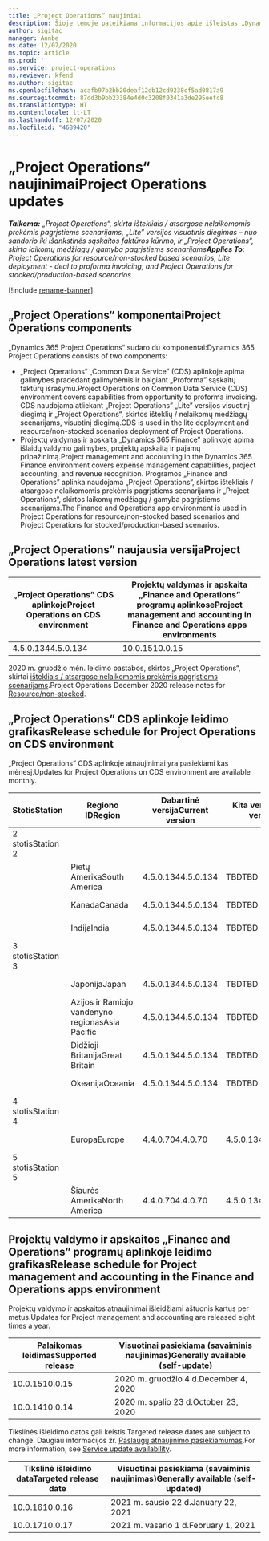 ```yaml
---
title: „Project Operations“ naujiniai
description: Šioje temoje pateikiama informacijos apie išleistas „Dynamics 365 Project Operations“ versijas.
author: sigitac
manager: Annbe
ms.date: 12/07/2020
ms.topic: article
ms.prod: ''
ms.service: project-operations
ms.reviewer: kfend
ms.author: sigitac
ms.openlocfilehash: acafb97b2bb20deaf12db12cd9238cf5ad0817a9
ms.sourcegitcommit: 87dd3b9bb23384e4d0c3208f0341a3de295eefc8
ms.translationtype: HT
ms.contentlocale: lt-LT
ms.lasthandoff: 12/07/2020
ms.locfileid: "4689420"
---
```

# <a name="project-operations-updates"></a><span data-ttu-id="667a6-103">„Project Operations“ naujinimai</span><span class="sxs-lookup"><span data-stu-id="667a6-103">Project Operations updates</span></span>

<span data-ttu-id="667a6-104">_**Taikoma:** „Project Operations“, skirta ištekliais / atsargose nelaikomomis prekėmis pagrįstiems scenarijams, „Lite” versijos visuotinis diegimas – nuo sandorio iki išankstinės sąskaitos faktūros kūrimo, ir „Project Operations“, skirta laikomų medžiagų / gamyba pagrįstiems scenarijams_</span><span class="sxs-lookup"><span data-stu-id="667a6-104">_**Applies To:** Project Operations for resource/non-stocked based scenarios, Lite deployment - deal to proforma invoicing, and Project Operations for stocked/production-based scenarios_</span></span>

[!include [rename-banner](~/includes/cc-data-platform-banner.md)]

## <a name="project-operations-components"></a><span data-ttu-id="667a6-105">„Project Operations“ komponentai</span><span class="sxs-lookup"><span data-stu-id="667a6-105">Project Operations components</span></span>

<span data-ttu-id="667a6-106">„Dynamics 365 Project Operations“ sudaro du komponentai:</span><span class="sxs-lookup"><span data-stu-id="667a6-106">Dynamics 365 Project Operations consists of two components:</span></span>

- <span data-ttu-id="667a6-107">„Project Operations“ „Common Data Service” (CDS) aplinkoje apima galimybes pradedant galimybėmis ir baigiant „Proforma” sąskaitų faktūrų išrašymu.</span><span class="sxs-lookup"><span data-stu-id="667a6-107">Project Operations on Common Data Service (CDS) environment covers capabilities from opportunity to proforma invoicing.</span></span> <span data-ttu-id="667a6-108">CDS naudojama atliekant „Project Operations” „Lite” versijos visuotinį diegimą ir „Project Operations“, skirtos išteklių / nelaikomų medžiagų scenarijams, visuotinį diegimą.</span><span class="sxs-lookup"><span data-stu-id="667a6-108">CDS is used in the lite deployment and resource/non-stocked scenarios deployment of Project Operations.</span></span>
- <span data-ttu-id="667a6-109">Projektų valdymas ir apskaita „Dynamics 365 Finance” aplinkoje apima išlaidų valdymo galimybes, projektų apskaitą ir pajamų pripažinimą.</span><span class="sxs-lookup"><span data-stu-id="667a6-109">Project management and accounting in the Dynamics 365 Finance environment covers expense management capabilities, project accounting, and revenue recognition.</span></span> <span data-ttu-id="667a6-110">Programos „Finance and Operations” aplinka naudojama „Project Operations“, skirtos ištekliais / atsargose nelaikomomis prekėmis pagrįstiems scenarijams ir „Project Operations“, skirtos laikomų medžiagų / gamyba pagrįstiems scenarijams.</span><span class="sxs-lookup"><span data-stu-id="667a6-110">The Finance and Operations app environment is used in Project Operations for resource/non-stocked based scenarios and Project Operations for stocked/production-based scenarios.</span></span>

## <a name="project-operations-latest-version"></a><span data-ttu-id="667a6-111">„Project Operations” naujausia versija</span><span class="sxs-lookup"><span data-stu-id="667a6-111">Project Operations latest version</span></span>

| <span data-ttu-id="667a6-112">„Project Operations” CDS aplinkoje</span><span class="sxs-lookup"><span data-stu-id="667a6-112">Project Operations on CDS environment</span></span> | <span data-ttu-id="667a6-113">Projektų valdymas ir apskaita „Finance and Operations” programų aplinkose</span><span class="sxs-lookup"><span data-stu-id="667a6-113">Project management and accounting in Finance and Operations apps environments</span></span> |
| --- | --- |
| <span data-ttu-id="667a6-114">4.5.0.134</span><span class="sxs-lookup"><span data-stu-id="667a6-114">4.5.0.134</span></span> | <span data-ttu-id="667a6-115">10.0.15</span><span class="sxs-lookup"><span data-stu-id="667a6-115">10.0.15</span></span> |

<span data-ttu-id="667a6-116">2020 m. gruodžio mėn. leidimo pastabos, skirtos „Project Operations“, skirtai [ištekliais / atsargose nelaikomomis prekėmis pagrįstiems scenarijams](whats-new-dec-2020-resource-based.md).</span><span class="sxs-lookup"><span data-stu-id="667a6-116">Project Operations December 2020 release notes for [Resource/non-stocked](whats-new-dec-2020-resource-based.md).</span></span>

## <a name="release-schedule-for-project-operations-on-cds-environment"></a><span data-ttu-id="667a6-117">„Project Operations” CDS aplinkoje leidimo grafikas</span><span class="sxs-lookup"><span data-stu-id="667a6-117">Release schedule for Project Operations on CDS environment</span></span>

<span data-ttu-id="667a6-118">„Project Operations” CDS aplinkoje atnaujinimai yra pasiekiami kas mėnesį.</span><span class="sxs-lookup"><span data-stu-id="667a6-118">Updates for Project Operations on CDS environment are available monthly.</span></span> 

| <span data-ttu-id="667a6-119">Stotis</span><span class="sxs-lookup"><span data-stu-id="667a6-119">Station</span></span>   | <span data-ttu-id="667a6-120">Regiono ID</span><span class="sxs-lookup"><span data-stu-id="667a6-120">Region</span></span>        | <span data-ttu-id="667a6-121">Dabartinė versija</span><span class="sxs-lookup"><span data-stu-id="667a6-121">Current version</span></span> | <span data-ttu-id="667a6-122">Kita versija</span><span class="sxs-lookup"><span data-stu-id="667a6-122">Next version</span></span> | <span data-ttu-id="667a6-123">Visuotinai pasiekiama</span><span class="sxs-lookup"><span data-stu-id="667a6-123">Generally available</span></span> |
|-----------|---------------|-----------------|--------------|---------------------|
| <span data-ttu-id="667a6-124">2 stotis</span><span class="sxs-lookup"><span data-stu-id="667a6-124">Station 2</span></span> |   &nbsp;      |    &nbsp;       | &nbsp;       |      &nbsp;         |
|   &nbsp;  | <span data-ttu-id="667a6-125">Pietų Amerika</span><span class="sxs-lookup"><span data-stu-id="667a6-125">South America</span></span> |  <span data-ttu-id="667a6-126">4.5.0.134</span><span class="sxs-lookup"><span data-stu-id="667a6-126">4.5.0.134</span></span>       | <span data-ttu-id="667a6-127">TBD</span><span class="sxs-lookup"><span data-stu-id="667a6-127">TBD</span></span>     | <span data-ttu-id="667a6-128">2021 m. sausio 8 d.</span><span class="sxs-lookup"><span data-stu-id="667a6-128">08-Jan-21</span></span>           |
|    &nbsp; | <span data-ttu-id="667a6-129">Kanada</span><span class="sxs-lookup"><span data-stu-id="667a6-129">Canada</span></span>        |  <span data-ttu-id="667a6-130">4.5.0.134</span><span class="sxs-lookup"><span data-stu-id="667a6-130">4.5.0.134</span></span>       | <span data-ttu-id="667a6-131">TBD</span><span class="sxs-lookup"><span data-stu-id="667a6-131">TBD</span></span>     | <span data-ttu-id="667a6-132">2021 m. sausio 8 d.</span><span class="sxs-lookup"><span data-stu-id="667a6-132">08-Jan-21</span></span>          |
|   &nbsp;  | <span data-ttu-id="667a6-133">Indija</span><span class="sxs-lookup"><span data-stu-id="667a6-133">India</span></span>         |  <span data-ttu-id="667a6-134">4.5.0.134</span><span class="sxs-lookup"><span data-stu-id="667a6-134">4.5.0.134</span></span>       | <span data-ttu-id="667a6-135">TBD</span><span class="sxs-lookup"><span data-stu-id="667a6-135">TBD</span></span>     | <span data-ttu-id="667a6-136">2021 m. sausio 8 d.</span><span class="sxs-lookup"><span data-stu-id="667a6-136">08-Jan-21</span></span>           |
| <span data-ttu-id="667a6-137">3 stotis</span><span class="sxs-lookup"><span data-stu-id="667a6-137">Station 3</span></span>  |      &nbsp;   |     &nbsp;      |     &nbsp;   |      &nbsp;         |
|   &nbsp;  | <span data-ttu-id="667a6-138">Japonija</span><span class="sxs-lookup"><span data-stu-id="667a6-138">Japan</span></span>         |  <span data-ttu-id="667a6-139">4.5.0.134</span><span class="sxs-lookup"><span data-stu-id="667a6-139">4.5.0.134</span></span>       | <span data-ttu-id="667a6-140">TBD</span><span class="sxs-lookup"><span data-stu-id="667a6-140">TBD</span></span>     | <span data-ttu-id="667a6-141">2021 m. sausio 15 d.</span><span class="sxs-lookup"><span data-stu-id="667a6-141">15-Jan-21</span></span>           |
|   &nbsp;  | <span data-ttu-id="667a6-142">Azijos ir Ramiojo vandenyno regionas</span><span class="sxs-lookup"><span data-stu-id="667a6-142">Asia Pacific</span></span>  |  <span data-ttu-id="667a6-143">4.5.0.134</span><span class="sxs-lookup"><span data-stu-id="667a6-143">4.5.0.134</span></span>       | <span data-ttu-id="667a6-144">TBD</span><span class="sxs-lookup"><span data-stu-id="667a6-144">TBD</span></span>     | <span data-ttu-id="667a6-145">2021 m. sausio 15 d.</span><span class="sxs-lookup"><span data-stu-id="667a6-145">15-Jan-21</span></span>           |
|   &nbsp;  | <span data-ttu-id="667a6-146">Didžioji Britanija</span><span class="sxs-lookup"><span data-stu-id="667a6-146">Great Britain</span></span> |  <span data-ttu-id="667a6-147">4.5.0.134</span><span class="sxs-lookup"><span data-stu-id="667a6-147">4.5.0.134</span></span>       | <span data-ttu-id="667a6-148">TBD</span><span class="sxs-lookup"><span data-stu-id="667a6-148">TBD</span></span>     | <span data-ttu-id="667a6-149">2021 m. sausio 15 d.</span><span class="sxs-lookup"><span data-stu-id="667a6-149">15-Jan-21</span></span>           |
|   &nbsp;  | <span data-ttu-id="667a6-150">Okeanija</span><span class="sxs-lookup"><span data-stu-id="667a6-150">Oceania</span></span>       |  <span data-ttu-id="667a6-151">4.5.0.134</span><span class="sxs-lookup"><span data-stu-id="667a6-151">4.5.0.134</span></span>       | <span data-ttu-id="667a6-152">TBD</span><span class="sxs-lookup"><span data-stu-id="667a6-152">TBD</span></span>     | <span data-ttu-id="667a6-153">2021 m. sausio 15 d.</span><span class="sxs-lookup"><span data-stu-id="667a6-153">15-Jan-21</span></span>           |
| <span data-ttu-id="667a6-154">4 stotis</span><span class="sxs-lookup"><span data-stu-id="667a6-154">Station 4</span></span> |     &nbsp;    |     &nbsp;      |     &nbsp;   |      &nbsp;         |
|   &nbsp;  | <span data-ttu-id="667a6-155">Europa</span><span class="sxs-lookup"><span data-stu-id="667a6-155">Europe</span></span>        |  <span data-ttu-id="667a6-156">4.4.0.70</span><span class="sxs-lookup"><span data-stu-id="667a6-156">4.4.0.70</span></span>       | <span data-ttu-id="667a6-157">4.5.0.134</span><span class="sxs-lookup"><span data-stu-id="667a6-157">4.5.0.134</span></span>     | <span data-ttu-id="667a6-158">2020 m. gruodžio 11 d.</span><span class="sxs-lookup"><span data-stu-id="667a6-158">11-Dec-20</span></span>           |
| <span data-ttu-id="667a6-159">5 stotis</span><span class="sxs-lookup"><span data-stu-id="667a6-159">Station 5</span></span> |     &nbsp;    |     &nbsp;      |     &nbsp;   |      &nbsp;         |
|   &nbsp;  | <span data-ttu-id="667a6-160">Šiaurės Amerika</span><span class="sxs-lookup"><span data-stu-id="667a6-160">North America</span></span> |  <span data-ttu-id="667a6-161">4.4.0.70</span><span class="sxs-lookup"><span data-stu-id="667a6-161">4.4.0.70</span></span>       | <span data-ttu-id="667a6-162">4.5.0.134</span><span class="sxs-lookup"><span data-stu-id="667a6-162">4.5.0.134</span></span>     | <span data-ttu-id="667a6-163">2020 m. gruodžio 18 d.</span><span class="sxs-lookup"><span data-stu-id="667a6-163">18-Dec-20</span></span>           |

## <a name="release-schedule-for-project-management-and-accounting-in-the-finance-and-operations-apps-environment"></a><span data-ttu-id="667a6-164">Projektų valdymo ir apskaitos „Finance and Operations” programų aplinkoje leidimo grafikas</span><span class="sxs-lookup"><span data-stu-id="667a6-164">Release schedule for Project management and accounting in the Finance and Operations apps environment</span></span>

<span data-ttu-id="667a6-165">Projektų valdymo ir apskaitos atnaujinimai išleidžiami aštuonis kartus per metus.</span><span class="sxs-lookup"><span data-stu-id="667a6-165">Updates for Project management and accounting are released eight times a year.</span></span>

| <span data-ttu-id="667a6-166">Palaikomas leidimas</span><span class="sxs-lookup"><span data-stu-id="667a6-166">Supported release</span></span> | <span data-ttu-id="667a6-167">Visuotinai pasiekiama (savaiminis naujinimas)</span><span class="sxs-lookup"><span data-stu-id="667a6-167">Generally available (self-update)</span></span> |
| --- | --- |
| <span data-ttu-id="667a6-168">10.0.15</span><span class="sxs-lookup"><span data-stu-id="667a6-168">10.0.15</span></span> | <span data-ttu-id="667a6-169">2020 m. gruodžio 4 d.</span><span class="sxs-lookup"><span data-stu-id="667a6-169">December 4, 2020</span></span> |
| <span data-ttu-id="667a6-170">10.0.14</span><span class="sxs-lookup"><span data-stu-id="667a6-170">10.0.14</span></span> | <span data-ttu-id="667a6-171">2020 m. spalio 23 d.</span><span class="sxs-lookup"><span data-stu-id="667a6-171">October 23, 2020</span></span> |

<span data-ttu-id="667a6-172">Tikslinės išleidimo datos gali keistis.</span><span class="sxs-lookup"><span data-stu-id="667a6-172">Targeted release dates are subject to change.</span></span> <span data-ttu-id="667a6-173">Daugiau informacijos žr. [Paslaugų atnaujinimo pasiekiamumas](https://docs.microsoft.com/dynamics365/fin-ops-core/fin-ops/get-started/public-preview-releases?toc=/dynamics365/finance/toc.json).</span><span class="sxs-lookup"><span data-stu-id="667a6-173">For more information, see [Service update availability](https://docs.microsoft.com/dynamics365/fin-ops-core/fin-ops/get-started/public-preview-releases?toc=/dynamics365/finance/toc.json).</span></span>

| <span data-ttu-id="667a6-174">Tikslinė išleidimo data</span><span class="sxs-lookup"><span data-stu-id="667a6-174">Targeted release date</span></span> | <span data-ttu-id="667a6-175">Visuotinai pasiekiama (savaiminis naujinimas)</span><span class="sxs-lookup"><span data-stu-id="667a6-175">Generally available (self- updated)</span></span> |
| --- | --- |
| <span data-ttu-id="667a6-176">10.0.16</span><span class="sxs-lookup"><span data-stu-id="667a6-176">10.0.16</span></span> | <span data-ttu-id="667a6-177">2021 m. sausio 22 d.</span><span class="sxs-lookup"><span data-stu-id="667a6-177">January 22, 2021</span></span> |
| <span data-ttu-id="667a6-178">10.0.17</span><span class="sxs-lookup"><span data-stu-id="667a6-178">10.0.17</span></span> | <span data-ttu-id="667a6-179">2021 m. vasario 1 d.</span><span class="sxs-lookup"><span data-stu-id="667a6-179">February 1, 2021</span></span> |

